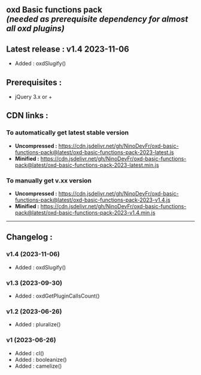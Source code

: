 oxd Basic functions pack\
_(needed as prerequisite dependency for almost all oxd plugins)_
-----
## **Latest release :** v1.4 2023-11-06
  - Added : oxdSlugify()
## Prerequisites :
- jQuery 3.x or +
## CDN links :
### To automatically get latest stable version
- **Uncompressed :** https://cdn.jsdelivr.net/gh/NinoDevFr/oxd-basic-functions-pack@latest/oxd-basic-functions-pack-2023-latest.js
- **Minified :** https://cdn.jsdelivr.net/gh/NinoDevFr/oxd-basic-functions-pack@latest/oxd-basic-functions-pack-2023-latest.min.js
### To manually get v.xx version
- **Uncompressed :** https://cdn.jsdelivr.net/gh/NinoDevFr/oxd-basic-functions-pack@latest/oxd-basic-functions-pack-2023-v1.4.js
- **Minified :** https://cdn.jsdelivr.net/gh/NinoDevFr/oxd-basic-functions-pack@latest/oxd-basic-functions-pack-2023-v1.4.min.js
---
## Changelog :
### v1.4 (2023-11-06)
  - Added : oxdSlugify()
### v1.3 (2023-09-30)
  - Added : oxdGetPluginCallsCount()
### v1.2 (2023-06-26)
  - Added : pluralize()
### v1 (2023-06-26)
  - Added : cl()
  - Added : booleanize()
  - Added : camelize()
